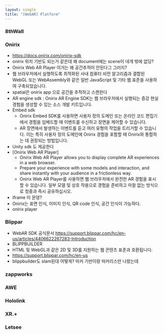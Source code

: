 ```yaml
---
layout: single
title: "[WebAR] Platform"
---
```

### 8thWall

### Onirix
- https://docs.onirix.com/onirix-sdk
- onirix 위치 기반도 되는거 같은데 왜 document에는 scene이 네개 밖에 없딩?
- Onirix Web AR Player 이거는 왜 공간추적이 안된다그 그러지? 
- 웹 브라우저에서 실행하도록 최적화된 사내 컴퓨터 비전 알고리즘과 결합된 WebGL 또는 WebAssembly와 같은 일반 JavaScript 및 기타 웹 표준을 사용하여 구축되었습니다.
- spatial은 onirix app 으로 공간을 추적하고 스캔한다 
- AR engine sdk : Onirix AR Engine SDK는 웹 브라우저에서 실행되는 증강 현실 경험을 생성할 수 있는 소스 개발 키트입니다.
- Embed sdk  
  * Onirix Embed SDK를 사용하면 사용자 정의 도메인 또는 온라인 코드 편집기에서 경험을 임베드할 때 이벤트를 수신하고 장면을 제어할 수 있습니다.  
  * AR 장면에서 발생하는 이벤트를 듣고 여러 유형의 작업을 트리거할 수 있습니다. 이는 특히 사용자 정의 도메인에 Onirix 경험을 포함할 때 Onirix와 통합하는 데 권장되는 방법입니다.   
- Unity sdk 도 제공한다
- [Onirix Web AR Player]
   * Onirix Web AR Player allows you to display complete AR experiences in a web browser.  
   * Prepare your experience with some models and interaction, and share instantly with your audience in a frictionless way.  
   * Onirix Web AR Player를 사용하면 웹 브라우저에서 완전한 AR 경험을 표시할 수 있습니다. 일부 모델 및 상호 작용으로 경험을 준비하고 마찰 없는 방식으로 청중과 즉시 공유하십시오.
- iframe 이 몬뎅?
-  Onirix는 표면 인식, 이미지 인식, QR code 인식, 공간 인식이 가능하다. 
-  onirix player

### Blippar
- WebAR SDK 공식문서 https://support.blippar.com/hc/en-us/articles/4406622267283-Introduction
- BLIPPBUILDER
- HTML 및 WebGL과 같은 2D 및 3D를 지원하는 웹 콘텐츠 표준과 호환됩니다.
- https://support.blippar.com/hc/en-us
- blippbuilder도 slam된대 어떻게? 마커 기반이랑 마커리스만 나왔는데 

### zappworks

### AWE

### Hololink

### XR.+

### Letsee
